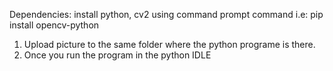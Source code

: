 Dependencies: install python, cv2 using command prompt command i.e: pip install opencv-python

1. Upload picture to the same folder where the python programe is there.
2. Once you run the program in the python IDLE 

